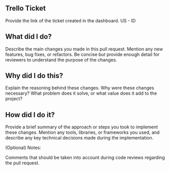 ## Trello Ticket

Provide the link of the ticket created in the dashboard.
US - ID

## What did I do?

Describe the main changes you made in this pull request. Mention any new features, bug fixes, or refactors. Be concise but provide enough detail for reviewers to understand the purpose of the changes.

## Why did I do this?

Explain the reasoning behind these changes. Why were these changes necessary? What problem does it solve, or what value does it add to the project?

## How did I do it?

Provide a brief summary of the approach or steps you took to implement these changes. Mention any tools, libraries, or frameworks you used, and describe any key technical decisions made during the implementation.

(Optional) Notes:

Comments that should be taken into account during code reviews regarding the pull request.